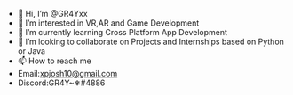 - 👋 Hi, I’m @GR4Yxx
- 👀 I’m interested in VR,AR and Game Development
- 🌱 I’m currently learning Cross Platform App Development
- 💞️ I’m looking to collaborate on Projects and Internships based on Python or Java
- 📫 How to reach me 
- Email:xpjosh10@gmail.com
- Discord:GR4Y~❄#4886

<!---
GR4Yxx/GR4Yxx is a ✨ special ✨ repository because its `README.md` (this file) appears on your GitHub profile.
You can click the Preview link to take a look at your changes.
--->
